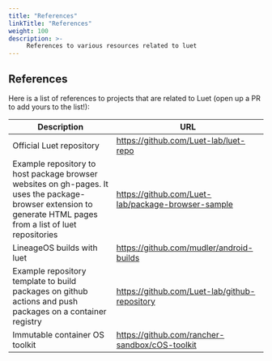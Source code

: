 ```yaml
---
title: "References"
linkTitle: "References"
weight: 100
description: >-
     References to various resources related to luet
---
```


## References

Here is a list of references to projects that are related to Luet (open up a PR to add yours to the list!):

| Description                                                                                                                                                    | URL                                                |
|----------------------------------------------------------------------------------------------------------------------------------------------------------------|----------------------------------------------------|
| Official Luet repository                                                                                                                                       | https://github.com/Luet-lab/luet-repo              |
| Example repository to host package browser websites on gh-pages. It uses the package-browser extension to generate HTML pages from a list of luet repositories | https://github.com/Luet-lab/package-browser-sample |
| LineageOS builds with luet                                                                                                                                     | https://github.com/mudler/android-builds           |
| Example repository template to build packages on github actions and push packages on a container registry                                                                                                                                     | https://github.com/Luet-lab/github-repository           |
| Immutable container OS toolkit                                                                                                                                 | https://github.com/rancher-sandbox/cOS-toolkit     |
